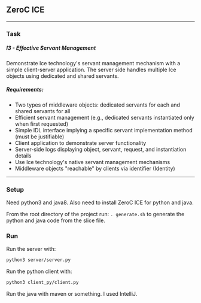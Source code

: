 ## ZeroC ICE

---
### Task
#####  I3 - Effective Servant Management
Demonstrate Ice technology's servant management mechanism with a simple client-server application. The server side handles multiple Ice objects using dedicated and shared servants.

##### Requirements:

- Two types of middleware objects: dedicated servants for each and shared servants for all
- Efficient servant management (e.g., dedicated servants instantiated only when first requested)
- Simple IDL interface implying a specific servant implementation method (must be justifiable)
- Client application to demonstrate server functionality
- Server-side logs displaying object, servant, request, and instantiation details
- Use Ice technology's native servant management mechanisms
- Middleware objects "reachable" by clients via identifier (Identity)
---


### Setup
Need python3 and java8. Also need to install ZeroC ICE for python and java.

From the root directory of the project run: `
. generate.sh
`
to generate the python and java code from the slice file.

### Run
Run the server with: 
```bash
python3 server/server.py
```

Run the python client with: 
```bash
python3 client_py/client.py
```

Run the java with maven or something. I used IntelliJ.


